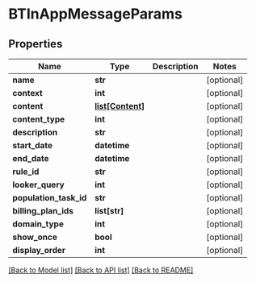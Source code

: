 # BTInAppMessageParams

## Properties
Name | Type | Description | Notes
------------ | ------------- | ------------- | -------------
**name** | **str** |  | [optional] 
**context** | **int** |  | [optional] 
**content** | [**list[Content]**](Content.md) |  | [optional] 
**content_type** | **int** |  | [optional] 
**description** | **str** |  | [optional] 
**start_date** | **datetime** |  | [optional] 
**end_date** | **datetime** |  | [optional] 
**rule_id** | **str** |  | [optional] 
**looker_query** | **int** |  | [optional] 
**population_task_id** | **str** |  | [optional] 
**billing_plan_ids** | **list[str]** |  | [optional] 
**domain_type** | **int** |  | [optional] 
**show_once** | **bool** |  | [optional] 
**display_order** | **int** |  | [optional] 

[[Back to Model list]](../README.md#documentation-for-models) [[Back to API list]](../README.md#documentation-for-api-endpoints) [[Back to README]](../README.md)


